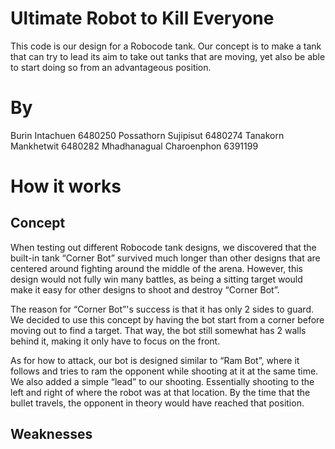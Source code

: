 # Ultimate Robot to Kill Everyone
This code is our design for a Robocode tank. Our concept is to make a tank that can try to lead its aim to take out tanks that are moving, yet also be able to start doing so from an advantageous position.

# By
Burin Intachuen 6480250
Possathorn Sujipisut 6480274
Tanakorn Mankhetwit 6480282
Mhadhanagual Charoenphon 6391199

# How it works
## Concept
When testing out different Robocode tank designs, we discovered that the built-in tank “Corner Bot” survived much longer than other designs that are centered around fighting around the middle of the arena. However, this design would not fully win many battles, as being a sitting target would make it easy for other designs to shoot and destroy “Corner Bot”.

The reason for “Corner Bot”'s success is that it has only 2 sides to guard. We decided to use this concept by having the bot start from a corner before moving out to find a target. That way, the bot still somewhat has 2 walls behind it, making it only have to focus on the front.

As for how to attack, our bot is designed similar to “Ram Bot”, where it follows and tries to ram the opponent while shooting at it at the same time. We also added a simple “lead” to our shooting. Essentially shooting to the left and right of where the robot was at that location. By the time that the bullet travels, the opponent in theory would have reached that position.

## Weaknesses
